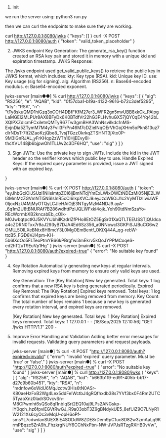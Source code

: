 1. Init 

we run the server using:
python3 run.py

then we can curl the endpoints to make sure they are working. 

curl http://127.0.0.1:8080/jwks
{
  "keys": []
}
curl -X POST http://127.0.0.1:8080/auth
{
  "token": "valid_token_placeholder"
}

2. JWKS endpoint
  Key Generation:
  The generate_rsa_key() function created an RSA key pair and stored it in memory with a unique kid and expiration timestamp.
  JWKS Response:

  The /jwks endpoint used get_valid_public_keys() to retrieve the public key in JWKS format, which includes:
  kty: Key type (RSA).
  kid: Unique key ID.
  use: Key usage (sig for signing).
  alg: Algorithm (RS256).
  n: Base64-encoded modulus.
  e: Base64-encoded exponent.

  jwks-server [main●●] % curl http://127.0.0.1:8080/jwks
  {
    "keys": [
      {
        "alg": "RS256",
        "e": "AQAB",
        "kid": "0f57cba1-b19a-4132-9616-b72c3def5295",
        "kty": "RSA",
        "n": "tTy8skuQMD1hiGzq3xCOH4DBfFKfM27er3_WFR2gn5mvUBB8xkCk_PAlpgLaMGEl2MLPUr8AX8BFyDx6K0BTdfVr22hG3PLHvhuGX57jQY0qE4Yq42bLXQlPXZdlcmFCxiletnQMTyR67Tw3gmBHA3WnNsviIkdc1nMS-EvjnDia5ZTymM7M4y3FvIl3FrPn46M7cDZieINqOErVhGojXHm5oPkn813uz7dlrNDsTr7It2iZaoKzjQbe8_TvsjTGzzOkrkqZTSHNT3jXto0P-9M3lGnRJAL_yFrKHqp2zWTh10HjEEvy6I-thcXVU148jb6bjpwOh1TLUw2c3DF6HQ",
        "use": "sig"
      }
    ]
  }

3. Sign JWTs:
  Use the private key to sign JWTs.
  Include the kid in the JWT header so the verifier knows which public key to use.
  Handle Expired Keys:
  If the expired query parameter is provided, issue a JWT signed with an expired key.

  }

  jwks-server [main●] % curl -X POST http://127.0.0.1:8080/auth
  {
    "token": "eyJhbGciOiJSUzI1NiIsImtpZCI6IjBmNTdjYmExLWIxOWEtNDEzMi05NjE2LWI3MmMzZGVmNTI5NSIsInR5cCI6IkpXVCJ9.eyJzdWIiOiJ1c2VyMTIzIiwiaWF0IjoxNzU4MjMyOTQyLCJleHAiOjE3NTgyMzM4NDJ9.ayA-_6q1m2U8tBNURAf7B286wdhttPzIJQLWFxki4ojk_Yoh90tdNmSzaYo-REcWcrmbXB2kncabEb_cOlk-M0JwbqtpctKIJ5KVYrJbhiIKzdrlZfPHo8EtOZ5EgSr01XaQTLTEEUSSTjQUdcaa4cZDRN0Txx7r9aJ293yB7DJA4Ed6Sz356_a0NNowcl3GKPiSJJBuCG6w2OMU_5OlLXeBNtx8H8mcY3L0MgOEmBentf_OKiXj44A_qg-rebW-ttcB5_FGD8VJI4pm-KH-5b6lXdOo5FLTeoPtmYB66kPBrgfwi3mEkrv5kQoJYPPMCoqeS-ed2hT2uT9EuVp1Hg"
  }
  jwks-server [main●] % curl -X POST "http://127.0.0.1:8080/auth?expired=true"
  {
    "error": "No suitable key found"
  }

4. Key Rotation
    Automatically generating new keys at regular intervals.
    Removing expired keys from memory to ensure only valid keys are used.
    
    Key Generation:
    The [Key Rotation] New key generated. Total keys: 1 log confirms that a new RSA key is being generated periodically.
    Expired Key Removal:
    The [Key Rotation] Expired keys removed. Total keys: 1 log confirms that expired keys are being removed from memory.
    Key Count:
    The total number of keys remains 1 because a new key is generated every rotation interval, and expired keys are removed.

    [Key Rotation] New key generated. Total keys: 1 [Key Rotation] Expired keys removed. Total keys: 1 127.0.0.1 - - [18/Sep/2025 12:10:56] "GET /jwks HTTP/1.1" 200 -

5. Improve Error Handling and Validation
    Adding better error messages for invalid requests.
    Validating query parameters and request payloads.

    jwks-server [main●] % curl -X POST "http://127.0.0.1:8080/auth?expired=invalid"
    {
      "error": "Invalid 'expired' query parameter. Must be 'true' or 'false'."
    }
    jwks-server [main●] % curl -X POST "http://127.0.0.1:8080/auth?expired=true"
    {
      "error": "No suitable key found"
    }
    jwks-server [main●] % curl http://127.0.0.1:8080/jwks
    {
      "keys": [
        {
          "alg": "RS256",
          "e": "AQAB",
          "kid": "b663b1f9-ed91-405b-bb17-d27c9b60b451",
          "kty": "RSA",
          "n": "mdnfow6xWdU6MqJzctw3Hls6tN0ASr-K80aeHzFxB2Wg4Lex5ddFeIWctbJ4gRQfhxdb38s7YVf3bx0F4Rm2UTC5TyaoXnz0ladrSOvcvSn-M8CPwmht6sQSo8ql1nbIqSrt2EQ10aj9LPs2ANGskp-iY0qch_hz6fpviEGVtRwGJ_R9a03obT3Z9gBNdykUE5_8efUiZ9O7LNyR1W2121Xs6cyOc3vMqU-opH6oPf-smsYL7cdwdanSUEX8lE4SODdW8ZDE8rDem9pC1uc8D82w3zmAaLq9KrmPBqzc5ZrA9h_FhzkrgNUY6CChNxPbn-NW-JVPJsRTzgRXHB0vVw",
          "use": "sig"
        }
      ]
    }
